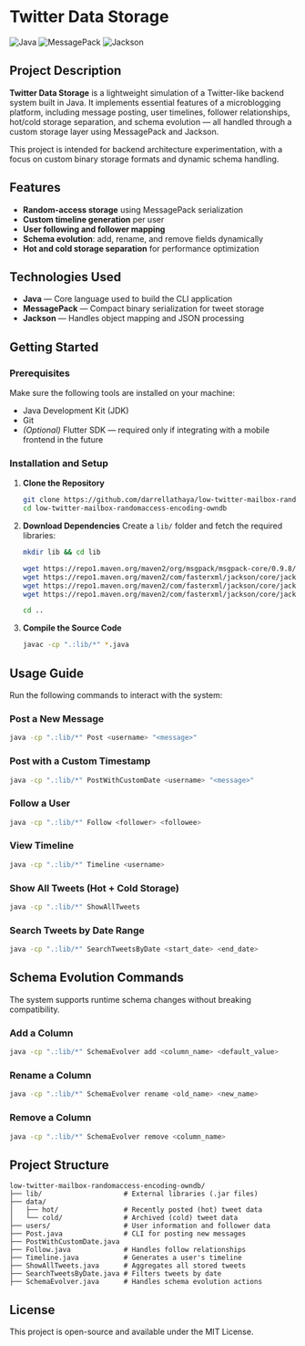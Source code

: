 # Twitter Data Storage

![Java](https://img.shields.io/badge/Java-ED8B00?style=for-the-badge&logo=openjdk&logoColor=white)
![MessagePack](https://img.shields.io/badge/MessagePack-8B4513?style=for-the-badge)
![Jackson](https://img.shields.io/badge/Jackson-3E7EBF?style=for-the-badge)

## Project Description

**Twitter Data Storage** is a lightweight simulation of a Twitter-like backend system built in Java. It implements essential features of a microblogging platform, including message posting, user timelines, follower relationships, hot/cold storage separation, and schema evolution — all handled through a custom storage layer using MessagePack and Jackson.

This project is intended for backend architecture experimentation, with a focus on custom binary storage formats and dynamic schema handling.



## Features

- **Random-access storage** using MessagePack serialization  
- **Custom timeline generation** per user  
- **User following and follower mapping**  
- **Schema evolution**: add, rename, and remove fields dynamically  
- **Hot and cold storage separation** for performance optimization  



## Technologies Used

- **Java** — Core language used to build the CLI application  
- **MessagePack** — Compact binary serialization for tweet storage  
- **Jackson** — Handles object mapping and JSON processing  



## Getting Started

### Prerequisites

Make sure the following tools are installed on your machine:

- Java Development Kit (JDK)
- Git
- *(Optional)* Flutter SDK — required only if integrating with a mobile frontend in the future



### Installation and Setup

1. **Clone the Repository**
   ```bash
   git clone https://github.com/darrellathaya/low-twitter-mailbox-randomaccess-encoding-owndb.git
   cd low-twitter-mailbox-randomaccess-encoding-owndb
   ```

2. **Download Dependencies**
   Create a `lib/` folder and fetch the required libraries:
   ```bash
   mkdir lib && cd lib

   wget https://repo1.maven.org/maven2/org/msgpack/msgpack-core/0.9.8/msgpack-core-0.9.8.jar
   wget https://repo1.maven.org/maven2/com/fasterxml/jackson/core/jackson-databind/2.15.3/jackson-databind-2.15.3.jar
   wget https://repo1.maven.org/maven2/com/fasterxml/jackson/core/jackson-core/2.15.3/jackson-core-2.15.3.jar
   wget https://repo1.maven.org/maven2/com/fasterxml/jackson/core/jackson-annotations/2.15.3/jackson-annotations-2.15.3.jar

   cd ..
   ```

3. **Compile the Source Code**
   ```bash
   javac -cp ".:lib/*" *.java
   ```



## Usage Guide

Run the following commands to interact with the system:

### Post a New Message
```bash
java -cp ".:lib/*" Post <username> "<message>"
```

### Post with a Custom Timestamp
```bash
java -cp ".:lib/*" PostWithCustomDate <username> "<message>"
```

### Follow a User
```bash
java -cp ".:lib/*" Follow <follower> <followee>
```

### View Timeline
```bash
java -cp ".:lib/*" Timeline <username>
```

### Show All Tweets (Hot + Cold Storage)
```bash
java -cp ".:lib/*" ShowAllTweets
```

### Search Tweets by Date Range
```bash
java -cp ".:lib/*" SearchTweetsByDate <start_date> <end_date>
```



## Schema Evolution Commands

The system supports runtime schema changes without breaking compatibility.

### Add a Column
```bash
java -cp ".:lib/*" SchemaEvolver add <column_name> <default_value>
```

### Rename a Column
```bash
java -cp ".:lib/*" SchemaEvolver rename <old_name> <new_name>
```

### Remove a Column
```bash
java -cp ".:lib/*" SchemaEvolver remove <column_name>
```



## Project Structure

```
low-twitter-mailbox-randomaccess-encoding-owndb/
├── lib/                    # External libraries (.jar files)
├── data/
│   ├── hot/                # Recently posted (hot) tweet data
│   └── cold/               # Archived (cold) tweet data
├── users/                  # User information and follower data
├── Post.java               # CLI for posting new messages
├── PostWithCustomDate.java
├── Follow.java             # Handles follow relationships
├── Timeline.java           # Generates a user's timeline
├── ShowAllTweets.java      # Aggregates all stored tweets
├── SearchTweetsByDate.java # Filters tweets by date
├── SchemaEvolver.java      # Handles schema evolution actions
```



## License

This project is open-source and available under the MIT License.
